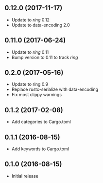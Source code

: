 ## 0.12.0 (2017-11-17)

* Update to *ring* 0.12
* Update to data-encoding 2.0

## 0.11.0 (2017-06-24)

* Update to *ring* 0.11
* Bump version to 0.11 to track *ring*

## 0.2.0 (2017-05-16)

* Update to ring 0.9
* Replace rustc-serialize with data-encoding
* Fix most clippy warnings

## 0.1.2 (2017-02-08)

* Add categories to Cargo.toml

## 0.1.1 (2016-08-15)

* Add keywords to Cargo.toml

## 0.1.0 (2016-08-15)

* Initial release

